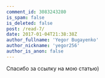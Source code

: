 ```yaml
---
comment_id: 3083243280
is_spam: false
is_deleted: false
post: /read-7/
date: 2017-01-04T21:38:38Z
author_fullname: 'Yegor Bugayenko'
author_nickname: 'yegor256'
author_is_anon: false
---
```


<p>Спасибо за ссылку на мою статью)</p>
